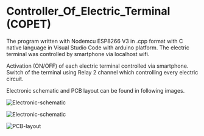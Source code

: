 # Controller_Of_Electric_Terminal (COPET)

The program written with Nodemcu ESP8266 V3 in .cpp format with C native language in Visual Studio Code with arduino platform. The electric terminal was controlled by smartphone via localhost wifi.

Activation (ON/OFF) of each electric terminal controlled via smartphone. Switch of the terminal using Relay 2 channel which controlling every electric circuit.

Electronic schematic and PCB layout can be found in following images.

![Electronic-schematic](https://drive.google.com/file/d/1PCkeYsqCC-HUsT-B1u9-BbBrKvK5wkdA/view?usp=sharing)

![Electronic-schematic](https://drive.google.com/file/d/1PfwXVdNCrQVjVwOyhIiOl0EkwUGZulEZ/view?usp=sharing)

![PCB-layout](https://drive.google.com/file/d/1NyS-FUDH357iJQ79_XFifh8g4yYsVCMC/view?usp=sharing)
